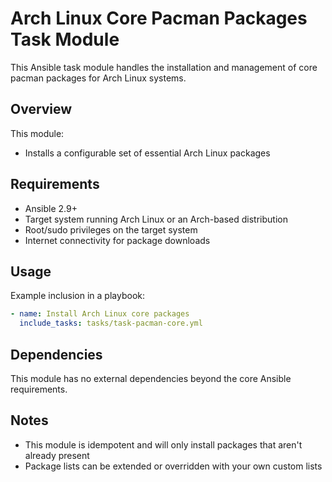 # Arch Linux Core Pacman Packages Task Module

This Ansible task module handles the installation and management of core pacman
packages for Arch Linux systems.

## Overview

This module:

- Installs a configurable set of essential Arch Linux packages

## Requirements

- Ansible 2.9+
- Target system running Arch Linux or an Arch-based distribution
- Root/sudo privileges on the target system
- Internet connectivity for package downloads

## Usage

Example inclusion in a playbook:

```yaml
- name: Install Arch Linux core packages
  include_tasks: tasks/task-pacman-core.yml
```

## Dependencies

This module has no external dependencies beyond the core Ansible requirements.

## Notes

- This module is idempotent and will only install packages that aren't already present
- Package lists can be extended or overridden with your own custom lists
